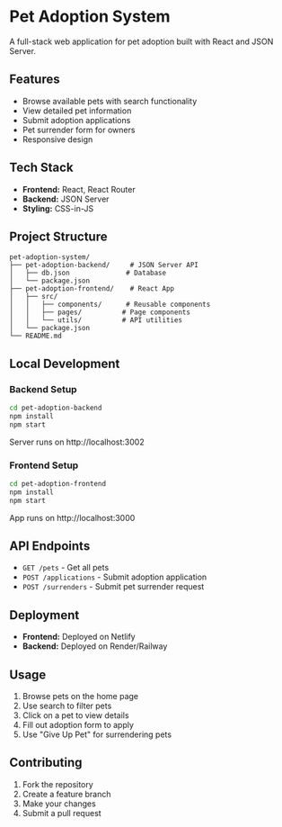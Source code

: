 # Pet Adoption System

A full-stack web application for pet adoption built with React and JSON Server.

## Features

- Browse available pets with search functionality
- View detailed pet information
- Submit adoption applications
- Pet surrender form for owners
- Responsive design

## Tech Stack

- **Frontend:** React, React Router
- **Backend:** JSON Server
- **Styling:** CSS-in-JS

## Project Structure

```
pet-adoption-system/
├── pet-adoption-backend/     # JSON Server API
│   ├── db.json              # Database
│   └── package.json
├── pet-adoption-frontend/    # React App
│   ├── src/
│   │   ├── components/      # Reusable components
│   │   ├── pages/          # Page components
│   │   └── utils/          # API utilities
│   └── package.json
└── README.md
```

## Local Development

### Backend Setup
```bash
cd pet-adoption-backend
npm install
npm start
```
Server runs on http://localhost:3002

### Frontend Setup
```bash
cd pet-adoption-frontend
npm install
npm start
```
App runs on http://localhost:3000

## API Endpoints

- `GET /pets` - Get all pets
- `POST /applications` - Submit adoption application
- `POST /surrenders` - Submit pet surrender request

## Deployment

- **Frontend:** Deployed on Netlify
- **Backend:** Deployed on Render/Railway

## Usage

1. Browse pets on the home page
2. Use search to filter pets
3. Click on a pet to view details
4. Fill out adoption form to apply
5. Use "Give Up Pet" for surrendering pets

## Contributing

1. Fork the repository
2. Create a feature branch
3. Make your changes
4. Submit a pull request